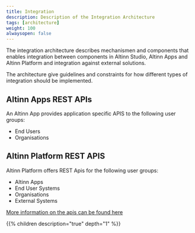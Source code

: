 ```yaml
---
title: Integration 
description: Description of the Integration Architecture
tags: [architecture]
weight: 100
alwaysopen: false
---
```


The integration architecture describes mechanismen and components that enables integration between components in 
Altinn Studio, Altinn Apps and Altinn Platform and integration against external solutions.

The architecture give guidelines and constraints for how different types of integration should be implemented.

## Altinn Apps REST APIs

An Altinn App provides application specific APIS to the following user groups:

* End Users
* Organisations

## Altinn Platform REST APIS

Altinn Platform offers REST Apis for the following user groups: 

* Altinn Apps
* End User Systems
* Organisations
* External Systems

[More information on the apis can be found here](/content/teknologi/altinnstudio/altinn-api)

{{% children description="true" depth="1" %}}
